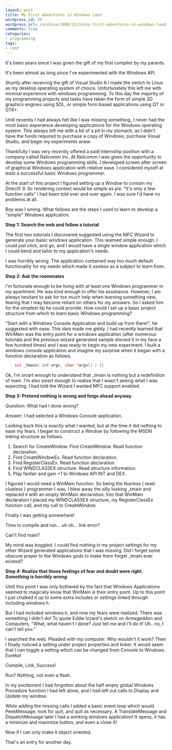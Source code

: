 ```yaml
---
layout: post
title: My First Adventures in Windows Land
wordpress_id: 24
wordpress_url: /archive/2006/12/14/my-first-adventures-in-windows-land/
comments: true
categories:
- programming
tags:
- rant
---
```


It's been years since I was given the gift of my first compiler by my parents.

It's been almost as long since I've experimented with the Windows API.

Shortly after receiving the gift of Visual Studio 6 I made the switch to Linux as my desktop operating system of choice. Unfortunately this left me with minimal experience with windows programming. To this day the majority of my programming projects and tasks have taken the form of simple 2D graphics engines using SDL, or simple form based applications using QT or GTK+.

Until recently I had always felt like I was missing something, I never had the most basic experience developing applications for the Windows operating system. This always left me with a bit of a pit in my stomach, as I didn't have the funds required to purchase a copy of Windows, purchase Visual Studio, and begin my experiments anew.

Thankfully I was very recently offered a paid internship position with a company called Railcomm Inc. At Railcomm I was given the opportunity to develop some Windows programming skills. I developed screen after screen of graphical Windows application with relative ease. I considered myself at least a successful basic Windows programmer.

At the start of this project I figured setting up a Window to contain my DirectX 9. 0c rendering context would be simple as pie. "It's only a few function calls" I had been told over and over again. I was sure I'd have no problems at all.

Boy was I wrong. What follows are the steps I used to learn to develop a "simple" Windows application.

**Step 1: Search the web and follow a tutorial**

The first two tutorials I discovered suggested using the MFC Wizard to generate your basic windows application. This seemed simple enough. I could just click, and go, and I would have a single window application which I could bend and tailor to my application's needs.

I was horribly wrong. The application contained way too much default functionality for my needs which made it useless as a subject to learn from.

**Step 2: Ask the roommates**

I'm fortunate enough to be living with at least one Windows programmer in my apartment. He was kind enough to offer his assistance. However, I am always hesitant to ask for too much help when learning something new, fearing that I may become reliant on others for my answers. So I asked him for the simplest tip he could provide. How could I set up a basic project structure from which to learn basic Windows programming?

"Start with a Windows Console Application and build up from there!", he suggested with ease. This idea made me giddy. I had recently learned that WinMain was the entry point for a windows application (after numerous tutorials and the previous wizard generated sample shoved it in my face a few hundred times) and I was ready to begin my new experiment. I built a windows console application and imagine my surprise when it began with a function declaration as follows.

```cpp
    int _tmain( int argc, char *argv[] ) {}
```

Ok, I'm smart enough to understand that _tmain is nothing but a redefinition of main. I'm also smart enough to realise that I wasn't seeing what I was expecting. I had told the Wizard I wanted MFC support enabled.

**Step 3: Pretend nothing is wrong and forge ahead anyway**.

Question: What had I done wrong?

Answer: I had selected a Windows Console application.

Looking back this is exactly what I wanted, but at the time it did nothing to ease my fears. I began to construct a Window by following the MSDN linking structure as follows.

1. Search for CreateWindow. Find CreateWindow. Read function declaration.
2. Find CreateWindowEx. Read function declaration.
3. Find RegisterClassEx. Read function declaration.
4. Find WINDCLASSEX structure. Read structure information.
5. Play fanfair and gain +1 to Windows API INT and DEX.

I figured I would need a WinMain function. So being the fearless ( read: clueless ) programmer I was, I blew away the silly looking _tmain and replaced it with an empty WinMain declaration. Into that WinMain declaration I placed my WINDCLASSEX structure, my RegisterClassEx function call, and my call to CreateWindow.

Finally I was getting somewhere!

Time to compile and run... uh oh... link error?

Can't find main?

My mind was boggled. I could find nothing in my project settings for my other Wizard generated applications that I was missing. Did I forget some obscure prayer to the Windows gods to make them forget _tmain ever existed?

**Step 4: Realize that those feelings of fear and doubt were right. _Something is horribly wrong_**

Until this point I was only bothered by the fact that Windows Applications seemed to magically know that WinMain is their entry point. Up to this point I just chalked it up to some extra includes or settings linked through including _windows.h_.

But I had included windows.h, and now my fears were realized. There was something I didn't do! To quote Eddie Izzard's sketch on Armageddon and Computers, "What, what haven't I done? Just tell me and I'll do it! Uh.. no, I can't tell you."

I searched the web. Pleaded with my computer. Why wouldn't it work? Then I finally noticed a setting under project properties and linker. It would seem that I can toggle a setting which can be changed from Console to Windows. Eureka!

Compile, Link, Success!

Run? Nothing, not even a flash.

In my excitement I had forgotten about the half empty global Windows Procedure function I had left alone, and I had left out calls to Display and Update my window.

While adding the missing calls I added a basic event loop which would PeekMessage, look for quit, and quit as necessary. A TranslateMessage and DispatchMessage later I had a working windows application! It opens, it has a minimize and maximize button, and even a close X!

Now if I can only make it object oriented.

That's an entry for another day.
